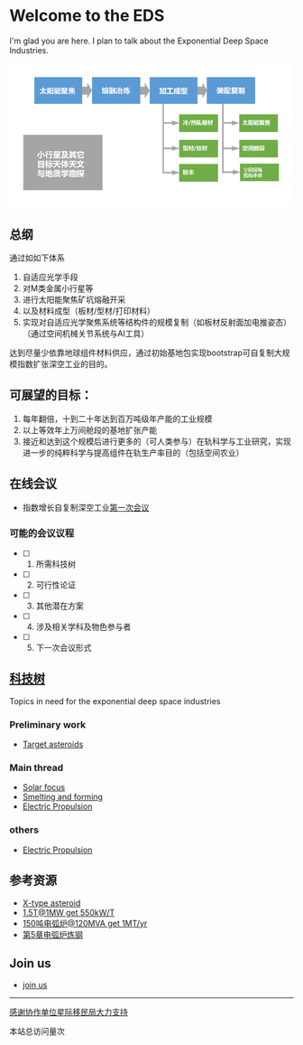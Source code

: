 # Welcome to the EDS

I'm glad you are here. I plan to talk about the Exponential Deep Space Industries.

[![diagram of the proposed exponential deep space industries](imgs/eds-diagram.png)](tech-tree.html)

<!-- ## Mission & Principle

* 人类已经开始产生星球范围内大规模的影响，这标志着，封闭体系，扩展，AI与人类新的空间
* 大规模的空间工业基础是进入跨行星文明的基石
* 规模性空间工业作为进一步大科学仪器、人类在空间生活、更大规模种类工业空间化实现部分自给自足
* 尽量使用货架技术或原型经大规模验证的准货架技术

[talk given in pusoft of **from AI to space**](fromAI2Space-pusoft-talkshow-compressed.pdf)

自动化复制炼钢太阳灶 -->

## 总纲

通过如如下体系

1. 自适应光学手段
2. 对M类金属小行星等
3. 进行太阳能聚焦矿坑熔融开采
4. 以及材料成型（板材/型材/打印材料）
5. 实现对自适应光学聚焦系统等结构件的规模复制（如板材反射面加电推姿态）（通过空间机械关节系统与AI工具）

达到尽量少依靠地球组件材料供应，通过初始基地包实现bootstrap可自复制大规模指数扩张深空工业的目的。

## 可展望的目标：

1. 每年翻倍，十到二十年达到百万吨级年产能的工业规模
2. 以上等效年上万间舱段的基地扩张产能
3. 接近和达到这个规模后进行更多的（可人类参与）在轨科学与工业研究，实现进一步的纯粹科学与提高组件在轨生产率目的（包括空间农业）

## 在线会议

* 指数增长自复制深空工业[第一次会议](meeting-notes/2018-09.md)

### 可能的会议议程

- [ ] 1. 所需科技树
- [ ] 2. 可行性论证
- [ ] 3. 其他潜在方案
- [ ] 4. 涉及相关学科及物色参与者
- [ ] 5. 下一次会议形式

## [科技树](tech-tree.html)

Topics in need for the exponential deep space industries

### Preliminary work

* [Target asteroids](topics/target-asteroids.md)

### Main thread

* [Solar focus](topics/solar-focus.md)
* [Smelting and forming](topics/smelting-and-forming.md)
* [Electric Propulsion](topics/space-robotics.md)

### others

* [Electric Propulsion](topics/electric-propulsion.md)

## 参考资源

* [X-type asteroid](https://en.wikipedia.org/wiki/X-type_asteroid)
* [1.5T@1MW get 550kW/T](https://detail.1688.com/offer/577804870498.html)
* [150吨电弧炉@120MVA get 1MT/yr](http://mecc.sinosteel.com/service_content.aspx?id=3327)
* [第5章电弧炉炼钢](http://www1.xpc.edu.cn/dhl/flash/4/%E7%AC%AC5%E7%AB%A0%E7%94%B5%E5%BC%A7%E7%82%89%E7%82%BC%E9%92%A2.pdf)

## Join us

* [join us](join-us.md)

---
[感谢协作单位星际移民局大力支持](https://github.com/InterImm/roundTable/issues/4)

<script async src="//busuanzi.ibruce.info/busuanzi/2.3/busuanzi.pure.mini.js"></script>

<span id="busuanzi_container_site_pv">本站总访问量<span id="busuanzi_value_site_pv"></span>次</span>

<!-- ## Let me know several or a few

* one
* two
* ..

is this really what i'm looking for?

## How this happened?

* automatic jekyll? -->

